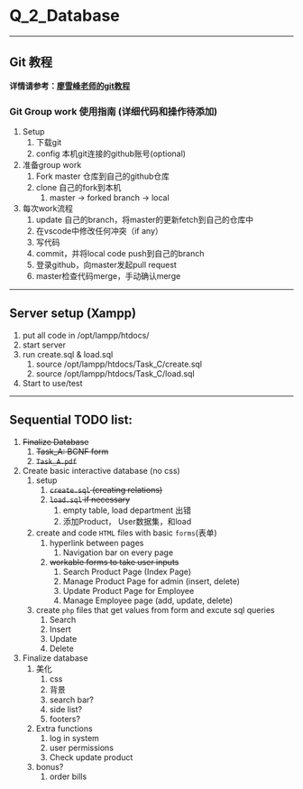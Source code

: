 # Q_2_Database
---
## Git 教程  

**详情请参考：[廖雪峰老师的git教程](https://www.liaoxuefeng.com/wiki/896043488029600)**

### Git Group work 使用指南 (详细代码和操作待添加)
1. Setup 
   1. 下载git
   2. config 本机git连接的github账号(optional)
2. 准备group work
   1. Fork master 仓库到自己的github仓库
   2. clone 自己的fork到本机
      1. master -> forked branch -> local
3. 每次work流程
   1. update 自己的branch，将master的更新fetch到自己的仓库中
   2. 在vscode中修改任何冲突（if any）
   3. 写代码
   4. commit，并将local code push到自己的branch
   5. 登录github，向master发起pull request
   6. master检查代码merge，手动确认merge
---

## Server setup (Xampp)
1. put all code in /opt/lampp/htdocs/
2. start server 
3. run create.sql & load.sql
   1. source /opt/lampp/htdocs/Task_C/create.sql
   2. source /opt/lampp/htdocs/Task_C/load.sql
4. Start to use/test
---
## Sequential TODO list:
1. ~~Finalize Database~~
   1. ~~Task_A: BCNF form~~
   2. ~~`Task_A.pdf`~~
2. Create basic interactive database (no css)
   1. setup 
      1. ~~`create.sql` (creating relations)~~
      2. ~~`load.sql` if necessary~~
         1. empty table, load department 出错
         2. 添加Product， User数据集，和load
   2. create and code `HTML` files with basic `forms`(表单)
      1. hyperlink between pages 
         1. Navigation bar on every page
      2. ~~workable forms to take user inputs~~
         1. Search Product Page (Index Page)
         2. Manage Product Page for admin (insert, delete)
         3. Update Product Page for Employee
         4. Manage Employee page (add, update, delete)
   3. create `php` files that get values from form and excute sql queries
      1. Search 
      2. Insert 
      3. Update 
      4. Delete
3. Finalize database 
   1. 美化
      1. css 
      2. 背景
      3. search bar?
      4. side list?
      5. footers?
   2. Extra functions 
      1. log in system 
      2. user permissions 
      3. Check update product
   3. bonus?
      1. order bills 



